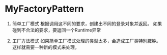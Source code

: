 # MyFactoryPattern

1. 简单工厂模式
    根据调用这不同的要求，创建出不同的登录对象并返回。
    如果碰到不合法的要求，要返回一个Runtime异常
  
2. 工厂方法模式
    如果简单工厂模式处理的类型太多，会造成工厂类特别臃肿。
    这样就需要一种新的模式来处理。
    
